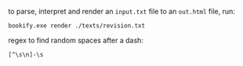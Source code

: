 to parse, interpret and render an `input.txt` file to an `out.html` file, run:
```cli
bookify.exe render ./texts/revision.txt
```

regex to find random spaces after a dash:
```
[^\s\n]-\s
```
